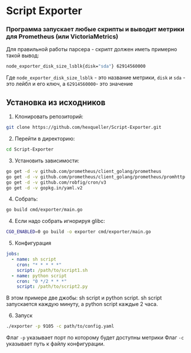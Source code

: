 # Script Exporter

### Программа запускает любые скрипты и выводит метрики для Prometheus (или VictoriaMetrics)
Для правильной работы парсера - скрипт должен иметь примерно такой вывод:
```bash
node_exporter_disk_size_lsblk{disk="sda"} 62914560000
```
Где `node_exporter_disk_size_lsblk` - это название метрики, `disk` и `sda` - это лейбл и его ключ, а `62914560000`- это значение
## Установка из исходников

1. Клонировать репозиторий:
```bash
git clone https://github.com/hexqueller/Script-Exporter.git
```
2. Перейти в директорию:
```bash
cd Script-Exporter
```
3. Установить зависимости:
```bash
go get -d -v github.com/prometheus/client_golang/prometheus
go get -d -v github.com/prometheus/client_golang/prometheus/promhttp
go get -d -v github.com/robfig/cron/v3
go get -d -v gopkg.in/yaml.v2
```
4. Собрать:
```bash
go build cmd/exporter/main.go
```
4. Если надо собрать игнорируя glibc:
```bash
CGO_ENABLED=0 go build -o exporter cmd/exporter/main.go
```
5. Конфигурация
```yaml
jobs:
  - name: sh script
    cron: "* * * * *"
    script: /path/to/script1.sh
  - name: python script
    cron: "0 */2 * * *"
    script: /path/to/script2.py
```
В этом примере две джобы: sh script и python script. sh script запускается каждую минуту, а python script каждые 2 часа.

6. Запуск
```bash
./exporter -p 9105 -c path/to/config.yaml
```
Флаг `-p` указывает порт по которому будет доступны метрики
Флаг `-c` указывает путь к файлу конфигурации.